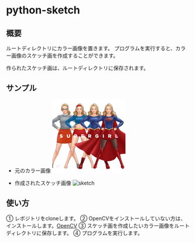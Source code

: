 # python-sketch

## 概要
ルートディレクトリにカラー画像を置きます。
プログラムを実行すると、カラー画像のスケッチ画を作成することができます。

作られたスケッチ画は、ルートディレクトリに保存されます。

## サンプル
- 元のカラー画像
  <img src='https://github.com/misa335/python-sketch/blob/master/supergirl.jpg' alt='supergirl' width='200' height='200'>
  
- 作成されたスケッチ画像
  <img src='https://github.com/misa335/python-sketch/blob/master/sketch.jpg' alt='sketch' width='200' height='200'>

## 使い方
① レポジトリをcloneします。
② OpenCVをインストールしていない方は、インストールします。[OpenCV](https://opencv.org/)
③ スケッチ画を作成したいカラー画像をルートディレクトリに保存します。
④ プログラムを実行します。 
